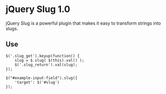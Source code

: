 jQuery Slug 1.0
===============

jQuery Slug is a powerful plugin that makes it easy to transform strings into slugs.

Use
---
    $('.slug_get').keyup(function() {
        slug = $.slug( $(this).val() );
        $('.slug_return').val(slug);
    });
    
    $("#example-input-field").slug({
        'target': $('#slug')
    });